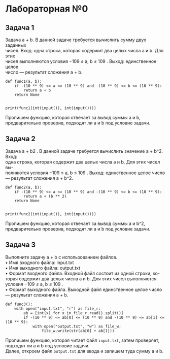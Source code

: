 # Лабораторная №0  
## Задача 1  
Задача a + b. В данной задаче требуется вычислить сумму двух заданных  
чисел. Вход: одна строка, которая содержит два целых числа a и b. Для этих  
чисел выполняются условия −109 ≤ a, b ≤ 109 . Выход: единственное целое  
число — результат сложения a + b.  
```
def func1(a, b):
    if -(10 ** 9) <= a <= (10 ** 9) and -(10 ** 9) <= b <= (10 ** 9):
        return a + b
    return None


print(func1(int(input()), int(input())))
```
Пропишем функцию, которая отвечает за вывод суммы a и b, предварительно проверив, подходят ли a и b под условие задачи.  
## Задача 2  
Задача a + b2 . В данной задаче требуется вычислить значение a + b^2. Вход:  
одна строка, которая содержит два целых числа a и b. Для этих чисел вы-  
полняются условия −109 ≤ a, b ≤ 109 . Выход: единственное целое число  
— результат сложения a + b^2.  
```
def func2(a, b):
    if -(10 ** 9) <= a <= (10 ** 9) and -(10 ** 9) <= b <= (10 ** 9):
        return a + (b ** 2)
    return None


print(func2(int(input()), int(input())))
```
Пропишем функцию, которая отвечает за вывод суммы a и b^2, предварительно проверив, подходят ли a и b под условие задачи.  
## Задача 3  
Выполните задачу a + b с использованием файлов.  
• Имя входного файла: input.txt  
• Имя выходного файла: output.txt  
• Формат входного файла. Входной файл состоит из одной строки, ко-  
торая содержит два целых числа a и b. Для этих чисел выполняются  
условия −109 ≤ a, b ≤ 109 .  
• Формат выходного файла. Выходной файл единственное целое число  
— результат сложения a + b.  
```
def func3():
    with open("input.txt", "r") as file_r:
        ab = [int(x) for x in file_r.read().split()]
        if -(10 ** 9) <= ab[0] <= (10 ** 9) and -(10 ** 9) <= ab[1] <= (10 ** 9):
            with open("output.txt", "w") as file_w:
                file_w.write(str(ab[0] + ab[1]))
```
Пропишем функцию, которая читает файл `input.txt`, затем проверяет, подходят ли a и b под условие задачи.  
Далее, откроем файл `output.txt` для ввода и запишем туда сумму a и b.  






